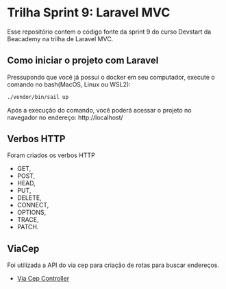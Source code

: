# Trilha Sprint 9: Laravel MVC
Esse repositório contem o código fonte da sprint 9 do curso Devstart da Beacademy na trilha de Laravel MVC.

## Como iniciar o projeto com Laravel
Pressupondo que você já possui o docker em seu computador, execute o comando no bash(MacOS, Linux ou WSL2):

```bash
./vendor/bin/sail up
```

Após a execução do comando, você poderá acessar o projeto no navegador no endereço:
http://localhost/

## Verbos HTTP
Foram criados os verbos HTTP 

- GET, 
- POST, 
- HEAD,
- PUT, 
- DELETE, 
- CONNECT,
- OPTIONS,
- TRACE,
- PATCH.

## ViaCep
Foi utilizada a API do via cep para criação de rotas para buscar endereços.

- [Via Cep Controller](./app/Http/Controllers/ViaCepController.php)
